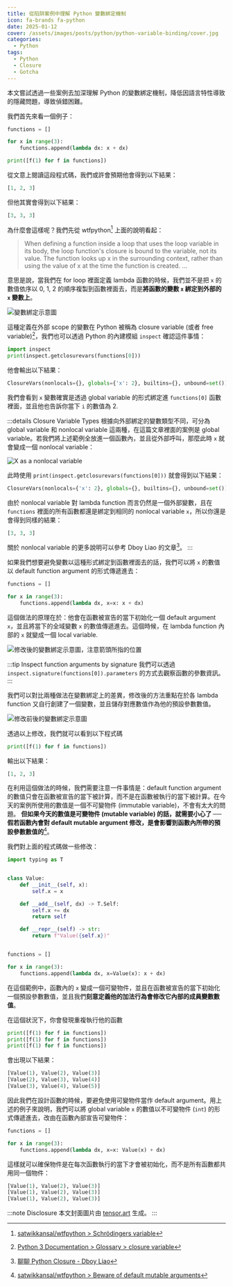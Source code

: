 ```yaml
---
title: 從陷阱案例中理解 Python 變數綁定機制
icon: fa-brands fa-python
date: 2025-01-12
cover: /assets/images/posts/python/python-variable-binding/cover.jpg
categories:
  - Python
tags:
  - Python
  - Closure
  - Gotcha
---
```


本文嘗試透過一些案例去加深理解 Python 的變數綁定機制，降低因語言特性導致的隱藏問題，導致偵錯困難。

<!-- more -->

我們首先來看一個例子：

```python
functions = []

for x in range(3):
    functions.append(lambda dx: x + dx)

print([f(1) for f in functions])
```

從文意上閱讀這段程式碼，我們或許會預期他會得到以下結果：

```python
[1, 2, 3]
```

但他其實會得到以下結果：

```python
[3, 3, 3]
```

為什麼會這樣呢？我們先從 wtfpython[^wtfpython] 上面的說明看起：

> When defining a function inside a loop that uses the loop variable in its
> body, the loop function's closure is bound to the variable, not its value. The
> function looks up x in the surrounding context, rather than using the value of
> x at the time the function is created. ...

意思是說，當我們在 for loop 裡面定義 lambda 函數的時候，我們並不是把 `x` 的數值依序以 0, 1, 2 的順序複製到函數裡面去，而是**將函數的變數 `x` 綁定到外部的 `x` 變數上**。

![變數綁定示意圖](/assets/images/posts/python/python-variable-binding/ex1-variable-mapping.png)

這種定義在外部 scope 的變數在 Python 被稱為 closure variable (或者 free variable)[^closure-definition]，我們也可以透過 Python 的內建模組 `inspect` 確認這件事情：

```python
import inspect
print(inspect.getclosurevars(functions[0]))
```

他會輸出以下結果：

```python
ClosureVars(nonlocals={}, globals={'x': 2}, builtins={}, unbound=set())
```

我們會看到 `x` 變數確實是透過 global variable 的形式綁定進 `functions[0]` 函數裡面，並且他也告訴你當下 `i` 的數值為 2.

:::details Closure Variable Types
根據向外部綁定的變數類型不同，可分為 global variable 和 nonlocal variable 這兩種，在這篇文章裡面的案例是 global variable。若我們將上述範例全放進一個函數內，並且從外部呼叫，那麼此時 `x` 就會變成一個 nonlocal variable：

![X as a nonlocal variable](/assets/images/posts/python/python-variable-binding/ex1-1-nonlocal-variable.png)

此時使用 `print(inspect.getclosurevars(functions[0]))` 就會得到以下結果：

```python
ClosureVars(nonlocals={'x': 2}, globals={}, builtins={}, unbound=set())
```

由於 nonlocal variable 對 lambda function 而言仍然是一個外部變數，且在 `functions` 裡面的所有函數都還是綁定到相同的 nonlocal variable `x`，所以你還是會得到同樣的結果：

```python
[3, 3, 3]
```

關於 nonlocal variable 的更多說明可以參考 Dboy Liao 的文章[^closure]。
:::

如果我們想要避免變數以這種形式綁定到函數裡面去的話，我們可以將 `x` 的數值以 default function argument 的形式傳遞進去：

```python
functions = []

for x in range(3):
    functions.append(lambda dx, x=x: x + dx)
```

這個做法的原理在於：他會在函數被宣告的當下初始化一個 default argument `x`，並且將當下的全域變數 `x` 的數值傳遞進去。這個時候，在 lambda function 內部的 `x` 就變成一個 local variable.

![修改後的變數綁定示意圖，注意箭頭所指的位置](/assets/images/posts/python/python-variable-binding/ex2-variable-mapping.png)

:::tip Inspect function arguments by signature
我們可以透過 `inspect.signature(functions[0]).parameters` 的方式去觀察函數的參數資訊。
:::

我們可以對比兩種做法在變數綁定上的差異，修改後的方法重點在於各 lambda function 又自行創建了一個變數，並且儲存對應數值作為他的預設參數數值。

![修改前後的變數綁定示意圖](/assets/images/posts/python/python-variable-binding/ex1-ex2-variable-mapping.png)

透過以上修改，我們就可以看到以下程式碼

```python
print([f(1) for f in functions])
```

輸出以下結果：

```python
[1, 2, 3]
```

在利用這個做法的時候，我們需要注意一件事情是：default function argument 的數值只會在函數被宣告的當下被計算，而不是在函數被執行的當下被計算。在今天的案例所使用的數值是一個不可變物件 (immutable variable)，不會有太大的問題。 **但如果今天的數值是可變物件 (mutable variable) 的話，就需要小心了 ── 假若函數內會對 default mutable argument 修改，是會影響到函數內所帶的預設參數數值的**[^wtfpython-mutable-argument]。

我們對上面的程式碼做一些修改：

```python
import typing as T


class Value:
    def __init__(self, x):
        self.x = x

    def __add__(self, dx) -> T.Self:
        self.x += dx
        return self

    def __repr__(self) -> str:
        return f"Value({self.x})"


functions = []

for x in range(3):
    functions.append(lambda dx, x=Value(x): x + dx)
```

在這個範例中，函數內的 `x` 變成一個可變物件，並且在函數被宣告的當下初始化一個預設參數數值，並且我們**刻意定義他的加法行為會修改它內部的成員變數數值**。

在這個狀況下，你會發現重複執行他的函數

```python
print([f(1) for f in functions])
print([f(1) for f in functions])
print([f(1) for f in functions])
```

會出現以下結果：

```python
[Value(1), Value(2), Value(3)]
[Value(2), Value(3), Value(4)]
[Value(3), Value(4), Value(5)]
```

因此我們在設計函數的時候，要避免使用可變物件當作 default argument。用上述的例子來說明，我們可以將 global variable `x` 的數值以不可變物件 (`int`) 的形式傳遞進去，改由在函數內部宣告可變物件：

```python
functions = []

for x in range(3):
    functions.append(lambda dx, x=x: Value(x) + dx)
```

這樣就可以確保物件是在每次函數執行的當下才會被初始化，而不是所有函數都共用同一個物件：

```python
[Value(1), Value(2), Value(3)]
[Value(1), Value(2), Value(3)]
[Value(1), Value(2), Value(3)]
```

:::note Disclosure
本文封面圖片由 [tensor.art](https://tensor.art/) 生成。
:::

[^wtfpython]: [satwikkansal/wtfpython > Schrödingers variable](https://github.com/satwikkansal/wtfpython?tab=readme-ov-file#-schr%C3%B6dingers-variable-)
[^wtfpython-mutable-argument]: [satwikkansal/wtfpython > Beware of default mutable arguments](https://github.com/satwikkansal/wtfpython?tab=readme-ov-file#-beware-of-default-mutable-arguments)
[^gotchas]: https://docs.python-guide.org/writing/gotchas/
[^closure]: [聊聊 Python Closure - Dboy Liao](https://dboyliao.medium.com/聊聊-python-closure-ebd63ff0146f)
[^closure-definition]: [Python 3 Documentation > Glossary > closure variable](https://docs.python.org/3/glossary.html#term-closure-variable)
